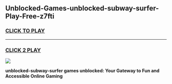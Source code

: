 
## Unblocked-Games-unblocked-subway-surfer-Play-Free-z7fti
<h3>
<a href="https://premium76.site?title=unblocked-subway-surfer&ref=12A">CLICK TO PLAY</a></h3>
<hr>

<h3>
<a href="https://premium76.site?title=unblocked-subway-surfer&ref=12A">CLICK 2 PLAY</a>
  
</h3>

<a href="https://premium76.site?title=unblocked-subway-surfer&ref=12A"><img src="https://clearcache.store/games.png"></a>


**unblocked-subway-surfer games unblocked: Your Gateway to Fun and Accessible Online Gaming**
